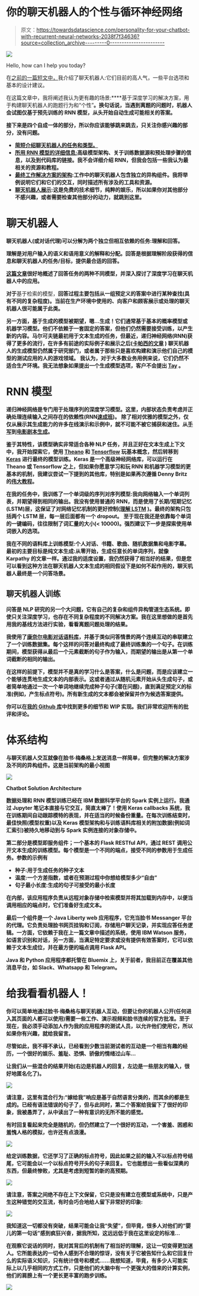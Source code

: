 # 你的聊天机器人的个性与循环神经网络

> 原文：<https://towardsdatascience.com/personality-for-your-chatbot-with-recurrent-neural-networks-2038f7f34636?source=collection_archive---------0----------------------->

![](img/51d99235b8ab5c35ce088ae33f79f360.png)

Hello, how can I help you today?

在[之前的一篇短文中，](https://medium.com/@5agado/building-a-personal-virtual-assistant-step-1-your-cv-as-a-chatbot-a4381fce6983#.qd1435nsg)我介绍了聊天机器人:它们目前的高人气，一些平台选项和基本的设计建议。

在这篇文章中，我将阐述我认为更有趣的场景:****基于深度学习的解决方案，用于构建聊天机器人的跑题行为和“个性”**。换句话说，当遇到离题的问题时，机器人会试图仅基于预先训练的 RNN 模型，从头开始自动生成可能相关的答案。**

**接下来是四个自成一体的部分，所以你应该能够跳来跳去，只关注你感兴趣的部分，没有问题。**

*   **[简短介绍聊天机器人的任务和类型。](#1b87)**
*   **[所用 RNN 模型的详细信息:](#d887)高级模型架构、关于训练数据源和预处理步骤的信息，以及到代码库的链接。我不会详细介绍 RNN，但我会包括一些我认为最相关的资源和教程。**
*   **[最终工作解决方案的架构](#c4ee):工作中的聊天机器人包含独立的异构组件。我将举例说明它们和它们的交互，同时描述所有涉及的工具和资源。**
*   **[聊天机器人展示](#5205):这是免费的技术细节，纯粹的娱乐，所以如果你对其他部分不感兴趣，或者需要检查其他部分的动力，就跳到这里。**

# **聊天机器人**

**聊天机器人(或对话代理)可以分解为两个独立但相互依赖的任务:理解和回答。**

**理解是对用户输入的语义和语用意义的解释和分配。回答是根据理解阶段获得的信息和聊天机器人的任务/目标，提供最合适的回答。**

**[这篇文章](http://www.wildml.com/2016/04/deep-learning-for-chatbots-part-1-introduction/)很好地概述了回答任务的两种不同模型，并深入探讨了深度学习在聊天机器人中的应用。**

**对于**基于检索的模型，**回答过程主要包括从一组预定义的答案中进行某种查找(具有不同的复杂程度)。当前在生产环境中使用的、向客户和顾客展示或处理的聊天机器人很可能属于此类。**

**另一方面，**基于生成的模型**被期望，嗯…生成！它们通常基于基本的概率模型或机器学习模型。他们不依赖于一套固定的答案，但他们仍然需要接受训练，以产生新的内容。马尔可夫链最初用于文本生成的任务，但最近，递归神经网络(RNN)获得了更多的流行，在许多有前途的实际例子和展示之后([卡帕西的文章](http://karpathy.github.io/2015/05/21/rnn-effectiveness/) )
聊天机器人的生成模型仍然属于研究部门，或者属于那些只是喜欢构建和演示他们自己的模型的测试应用的人的游戏领域。
我认为，对于大多数业务用例来说，它们仍然不适合生产环境。我无法想象如果提出一个生成模型选项，客户不会提出 [Tay](http://www.theverge.com/2016/3/24/11297050/tay-microsoft-chatbot-racist) 。**

# **RNN 模型**

**递归神经网络是专门用于处理序列的深度学习模型。这里，内部状态负责考虑并正确处理连续输入之间存在的依赖性(RNN[速成班](http://machinelearningmastery.com/crash-course-recurrent-neural-networks-deep-learning/))。
除了相对优雅的模型之外，仅仅从展示其生成能力的许多在线演示和示例中，就不可能不被它捕获和迷住。从[手写](http://distill.pub/2016/handwriting/)到[电影剧本生成](https://arstechnica.co.uk/the-multiverse/2016/06/sunspring-movie-watch-written-by-ai-details-interview/)。**

**鉴于其特性，该模型确实非常适合各种 NLP 任务，并且正好在文本生成上下文中，我开始探索它，使用 [Theano](http://deeplearning.net/software/theano/) 和 [Tensorflow](https://www.tensorflow.org/) 玩基本概念，然后转移到 [Keras](https://keras.io/) 进行最终的模型训练。Keras 是一个高级神经网络库，可以运行在 Theano 或 Tensorflow 之上，但如果你愿意学习和玩 RNN 和机器学习模型的更基本的机制，我建议尝试一下提到的其他库，特别是如果再次遵循 Denny Britz 的[伟大教程](http://www.wildml.com/2015/09/recurrent-neural-networks-tutorial-part-1-introduction-to-rnns/)。**

**在我的任务中，我训练了一个单词级的序列对序列模型:我向网络输入一个单词列表，并期望得到相同的输出。我没有使用普通的 RNN，而是使用了长期/短期记忆(LSTM)层，这保证了对网络记忆机制的更好控制([理解 LSTM](http://colah.github.io/posts/2015-08-Understanding-LSTMs/) )。最终的架构只包括两个 LSTM 层，每一层后面都有一个 dropout。
至于现在我还是依靠每个单词的一键编码，往往限制了词汇量的大小(< 10000)。强烈建议下一步是探索使用单词嵌入的选项。**

**我在不同的语料库上训练模型:个人对话、书籍、歌曲、随机数据集和电影字幕。最初的主要目标是纯文本生成:从零开始，生成任意长的单词序列，就像 Karpathy 的文章一样。通过我的适度设置，我仍然获得了相当好的结果，但是您可以看到这种方法在聊天机器人文本生成的相同假设下是如何不起作用的，聊天机器人最终是一个问答场景。**

## **聊天机器人训练**

**问答是 NLP 研究的另一个大问题，它有自己的复杂和组件异构管道生态系统。即使只关注深度学习，也存在不同复杂程度的不同解决方案。我在这里想做的是首先用我的基线方法进行实验，看看离题问题处理的结果。**

**我使用了[康奈尔电影对话语料库](http://www.cs.cornell.edu/~cristian/Cornell_Movie-Dialogs_Corpus.html)，并基于类似问答情景的两个连续互动的串联建立了一个训练数据集。每个这样的问答对最终构成了最终训练集的一个句子。在训练期间，模型获得从最后一个元素截断的句子作为输入，而期望的输出是从第一个单词截断的相同的输出。**

**在这样的前提下，模型并不是真的学习什么是答案，什么是问题，而是应该建立一个能够连贯地生成文本的内部表示。这或者通过从随机元素开始从头生成句子，或者简单地通过一次一个单词地继续完成种子句子(潜在问题)，直到满足预定义的标准(例如，产生标点符号)。所有新生成的文本都会被保留并作为候选答案提供。**

**你可以在[我的 Github 库](https://github.com/5agado/recurrent-neural-networks-intro)中找到更多的细节和 WIP 实现。我们非常欢迎所有的批评和评论。**

# **体系结构**

**与聊天机器人交互就像在脸书·梅桑格上发送消息一样简单，但完整的解决方案涉及不同的异构组件。这是当前架构的最小视图**

**![](img/5ae6523623a254565d6bc5924d93bd3a.png)**

**Chatbot Solution Architecture**

**数据处理和 RNN 模型训练已经在 IBM 数据科学平台的 Spark 实例上运行。我通过 Jupyter 笔记本直接与它交互，简直太棒了！使用 Keras callbacks 系统，我在训练期间自动跟踪模特的表现，并在适当的时候备份重量。在每次训练结束时，最佳快照(模型权重)以及 Keras 模型架构和与训练语料库相关的附加数据(例如词汇索引)被持久地移动到与 Spark 实例连接的对象存储中。**

**第二部分是模型即服务组件；一个基本的 Flask RESTful API，通过 REST 调用公开文本生成的训练模型。每个模型是一个不同的端点，接受不同的参数用于生成任务。参数的示例有**

*   ****种子**:用于生成任务的种子文本**
*   ****温度**:一个方差指数，或者在预测过程中你想给模型多少“自由”**
*   ****句子最小长度**:生成的句子可接受的最小长度**

**在内部，该应用程序负责从远程对象存储中检索模型并将其加载到内存中，以便当调用相应的端点时，它们准备好生成文本。**

**最后一个组件是一个 Java Liberty web 应用程序，它充当脸书 Messanger 平台的代理。它负责处理脸书网页挂钩和订阅，存储用户聊天记录，并实现应答任务逻辑。一方面，它依赖于我在上一篇文章中描述的系统，使用 IBM Watson 服务，如语言识别和对话，另一方面，当满足特定要求或没有提供有效答案时，它可以依赖于文本生成位，并在最方便的端点调用 Flask API。**

**Java 和 Python 应用程序都托管在 Bluemix 上，关于前者，我目前正在覆盖其他消息平台，如 Slack、Whatsapp 和 Telegram。**

# **给我看看机器人！**

**你可以简单地通过脸书·梅桑格与聊天机器人互动，但要让你的机器人公开(任何进入其页面的人都可以使用)需要一些工作、演示视频和脸书连续的官方批准。至于现在，我必须手动添加人作为我的应用程序的测试人员，以允许他们使用它，所以如果你有兴趣，就给我留言。**

**尽管如此，我不得不承认，已经看到少数当前测试者的互动是一个相当有趣的经历，一个很好的娱乐、羞耻、恐惧、骄傲的情绪过山车…**

**让我们从一些混合的结果开始(右边是机器人的回复，左边是一些朋友的输入，很好地匿名化了)。**

**![](img/3a05d831ea93b5d5a5aab104cacdf897.png)**

**请注意，这里有混合行为:“嫁给我”响应是基于自然语言分类的，而其余的都是生成的。已经有语法错误的句子了，但与此同时，第二个答案给我留下了很好的印象，我被愚弄了，从中读出了一种有意识的无所不能的感觉。**

**有时回复看起来完全是随机的，但仍然建立了一个很好的互动，一个害羞、困惑和羞愧人格的模拟，也许还有点浪漫。**

**![](img/553145c8fcd50190b88e04e6a6189d10.png)**

**给定训练数据，它还学习了正确的标点符号，因此如果之前的输入不以标点符号结尾，它可能会以一个以标点符号开头的句子来回复。
它也能想出一些看似深奥的东西，但最终惨败，尤其是考虑到短暂的新的高预期。**

**![](img/0aa80f0c77073660bd0d85438906e1a3.png)**

**请注意，答案之间绝不存在上下文保留，它只是没有建立在模型或系统中，只是产生这种错觉的交互流，有时会巧合地给人留下非常好的印象:**

**![](img/4ddbe4f9f7c7b708e5e9209e274c9b75.png)**

**我知道这一切都没有突破，结果可能会让我“失望”，但毕竟，很多人对他们的“婴儿的第一句话”感到疯狂兴奋，据我所知，这远远低于我在这里设定的标准…**

**在观察它说话的同时，我对其背后的机制有了相当好的理解，这让一切变得更加迷人。它所能表达的一切令人感到不合理的惊讶，没有关于它被告知什么和它回复什么的实际语义知识，只有统计信号和模式……我想知道，毕竟，有多少人可能实际上以几乎相同的方式工作，只是他们的大脑中有一个更强大的借来的计算实例，他们的肩膀上有一个更长更丰富的跑步训练。**

**![](img/9a8138ac1c22f946dcb3e789ccb325e1.png)**